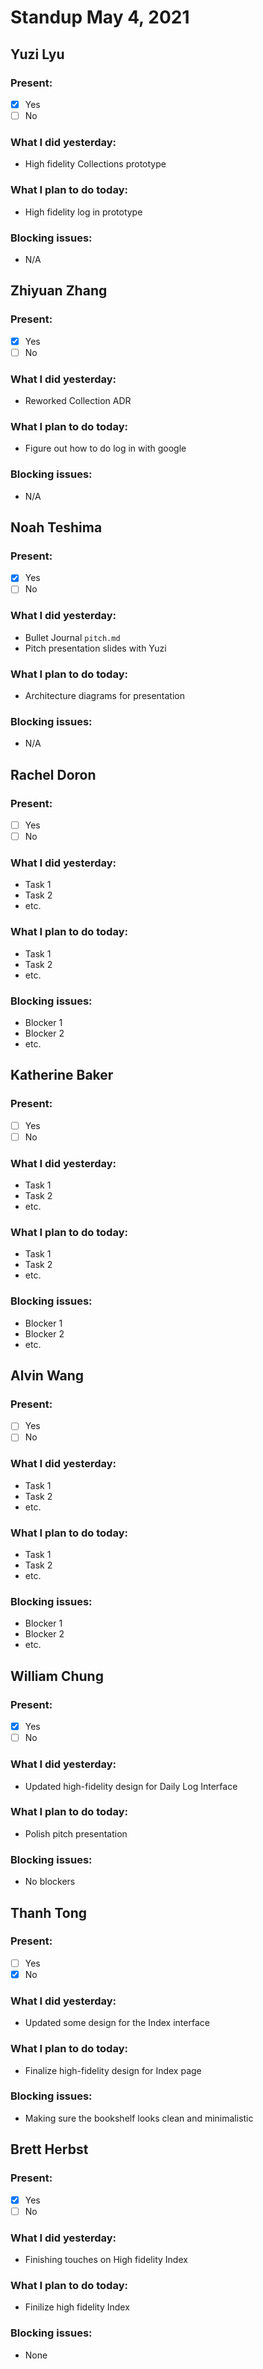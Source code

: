 # Standup May 4, 2021
## Yuzi Lyu
### Present:
- [x] Yes
- [ ] No

### What I did yesterday:

* High fidelity Collections prototype


### What I plan to do today:
* High fidelity log in prototype

### Blocking issues:

* N/A




## Zhiyuan Zhang
### Present:
- [X] Yes
- [ ] No

### What I did yesterday:
* Reworked Collection ADR

### What I plan to do today:
* Figure out how to do log in with google

### Blocking issues:
* N/A



## Noah Teshima
### Present:
- [X] Yes
- [ ] No

### What I did yesterday:
* Bullet Journal `pitch.md`
* Pitch presentation slides with Yuzi

### What I plan to do today:
* Architecture diagrams for presentation

### Blocking issues:
* N/A



## Rachel Doron
### Present:
- [ ] Yes
- [ ] No

### What I did yesterday:
* Task 1
* Task 2
* etc.

### What I plan to do today:
* Task 1
* Task 2
* etc.

### Blocking issues:
* Blocker 1
* Blocker 2
* etc.



## Katherine Baker
### Present:
- [ ] Yes
- [ ] No

### What I did yesterday:
* Task 1
* Task 2
* etc.

### What I plan to do today:
* Task 1
* Task 2
* etc.

### Blocking issues:
* Blocker 1
* Blocker 2
* etc.



## Alvin Wang
### Present:
- [ ] Yes
- [ ] No

### What I did yesterday:
* Task 1
* Task 2
* etc.

### What I plan to do today:
* Task 1
* Task 2
* etc.

### Blocking issues:
* Blocker 1
* Blocker 2
* etc.



## William Chung
### Present:
- [x] Yes
- [ ] No

### What I did yesterday:
* Updated high-fidelity design for Daily Log Interface

### What I plan to do today:
* Polish pitch presentation

### Blocking issues:
* No blockers



## Thanh Tong
### Present:
- [ ] Yes
- [X] No

### What I did yesterday:
* Updated some design for the Index interface

### What I plan to do today:
* Finalize high-fidelity design for Index page

### Blocking issues:
* Making sure the bookshelf looks clean and minimalistic



## Brett Herbst
### Present:
- [X] Yes
- [ ] No

### What I did yesterday:
* Finishing touches on High fidelity Index

### What I plan to do today:
* Finilize high fidelity Index

### Blocking issues:
* None
